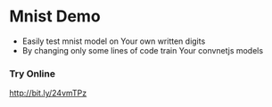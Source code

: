 # Mnist Demo
- Easily test mnist model on Your own written digits
- By changing only some lines of code train Your convnetjs models

### Try Online

http://bit.ly/24vmTPz

